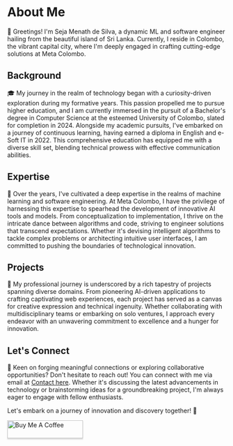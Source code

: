 # About Me

👋 Greetings! I'm Seja Menath de Silva, a dynamic ML and software engineer hailing from the beautiful island of Sri Lanka. Currently, I reside in Colombo, the vibrant capital city, where I'm deeply engaged in crafting cutting-edge solutions at Meta Colombo.

## Background

🎓 My journey in the realm of technology began with a curiosity-driven exploration during my formative years. This passion propelled me to pursue higher education, and I am currently immersed in the pursuit of a Bachelor's degree in Computer Science at the esteemed University of Colombo, slated for completion in 2024. Alongside my academic pursuits, I've embarked on a journey of continuous learning, having earned a diploma in English and e-Soft IT in 2022. This comprehensive education has equipped me with a diverse skill set, blending technical prowess with effective communication abilities.

## Expertise

🔬 Over the years, I've cultivated a deep expertise in the realms of machine learning and software engineering. At Meta Colombo, I have the privilege of harnessing this expertise to spearhead the development of innovative AI tools and models. From conceptualization to implementation, I thrive on the intricate dance between algorithms and code, striving to engineer solutions that transcend expectations. Whether it's devising intelligent algorithms to tackle complex problems or architecting intuitive user interfaces, I am committed to pushing the boundaries of technological innovation.

## Projects

🚀 My professional journey is underscored by a rich tapestry of projects spanning diverse domains. From pioneering AI-driven applications to crafting captivating web experiences, each project has served as a canvas for creative expression and technical ingenuity. Whether collaborating with multidisciplinary teams or embarking on solo ventures, I approach every endeavor with an unwavering commitment to excellence and a hunger for innovation.

## Let's Connect

📧 Keen on forging meaningful connections or exploring collaborative opportunities? Don't hesitate to reach out! You can connect with me via email at [Contact here](mailto:sejamenath.development.ai@gmail.com
). Whether it's discussing the latest advancements in technology or brainstorming ideas for a groundbreaking project, I'm always eager to engage with fellow enthusiasts.

Let's embark on a journey of innovation and discovery together! 🌟


<a href="https://www.buymeacoffee.com/sejamenath" target="_blank"><img src="https://www.buymeacoffee.com/assets/img/custom_images/orange_img.png" alt="Buy Me A Coffee" style="height: 41px !important;width: 174px !important;box-shadow: 0px 3px 2px 0px rgba(190, 190, 190, 0.5) !important;-webkit-box-shadow: 0px 3px 2px 0px rgba(190, 190, 190, 0.5) !important;" ></a>
